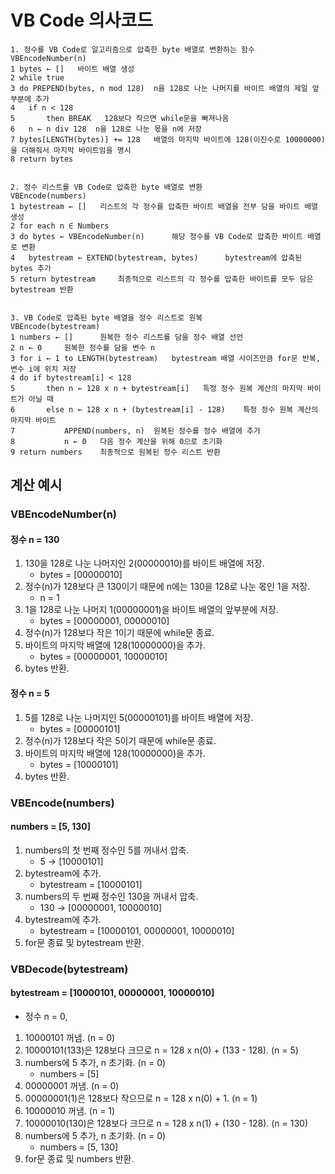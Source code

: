 # VB Code 의사코드

```
1. 정수를 VB Code로 알고리즘으로 압축한 byte 배열로 변환하는 함수
VBEncodeNumber(n)
1 bytes ← []   바이트 배열 생성
2 while true    
3 do PREPEND(bytes, n mod 128)  n을 128로 나눈 나머지를 바이트 배열의 제일 앞 부분에 추가
4   if n < 128 
5       then BREAK   128보다 작으면 while문을 빠져나옴
6   n ← n div 128  n을 128로 나눈 몫을 n에 저장
7 bytes[LENGTH(bytes)] += 128   배열의 마지막 바이트에 128(이진수로 10000000)을 더해줘서 마지막 바이트임을 명시
8 return bytes


2. 정수 리스트를 VB Code로 압축한 byte 배열로 변환
VBEncode(numbers)
1 bytestream ← []   리스트의 각 정수를 압축한 바이트 배열을 전부 담을 바이트 배열 생성
2 for each n ∈ Numbers
3 do bytes ← VBEncodeNumber(n)      해당 정수를 VB Code로 압축한 바이트 배열로 변환
4   bytestream ← EXTEND(bytestream, bytes)      bytestream에 압축된 bytes 추가
5 return bytestream     최종적으로 리스트의 각 정수를 압축한 바이트를 모두 담은 bytestream 반환


3. VB Code로 압축된 byte 배열을 정수 리스트로 원복
VBEncode(bytestream)
1 numbers ← []      원복한 정수 리스트를 담을 정수 배열 선언
2 n ← 0     원복한 정수를 담을 변수 n
3 for i ← 1 to LENGTH(bytestream)   bytestream 배열 사이즈만큼 for문 반복, 변수 i에 위치 저장
4 do if bytestream[i] < 128     
5       then n ← 128 x n + bytestream[i]   특정 정수 원복 계산의 마지막 바이트가 아닐 때
6       else n ← 128 x n + (bytestream[i] - 128)    특정 정수 원복 계산의 마지막 바이트
7           APPEND(numbers, n)  원복된 정수를 정수 배열에 추가
8           n ← 0   다음 정수 계산을 위해 0으로 초기화
9 return numbers    최종적으로 원복된 정수 리스트 반환
```

## 계산 예시

### VBEncodeNumber(n)

#### 정수 n = 130

1. 130을 128로 나눈 나머지인 2(00000010)를 바이트 배열에 저장.
    * bytes = [00000010]
2. 정수(n)가 128보다 큰 130이기 때문에 n에는 130을 128로 나눈 몫인 1을 저장.
    * n = 1
3. 1을 128로 나눈 나머지 1(00000001)을 바이트 배열의 앞부분에 저장.
    * bytes = [00000001, 00000010]
4. 정수(n)가 128보다 작은 1이기 때문에 while문 종료.
5. 바이트의 마지막 배열에 128(10000000)을 추가.
    * bytes = [00000001, 10000010]
6. bytes 반환.

#### 정수 n = 5

1. 5를 128로 나눈 나머지인 5(00000101)를 바이트 배열에 저장.
    * bytes = [00000101]
2. 정수(n)가 128보다 작은 5이기 때문에 while문 종료.
3. 바이트의 마지막 배열에 128(10000000)을 추가.
    * bytes = [10000101]
4. bytes 반환.

### VBEncode(numbers)

#### numbers = [5, 130]

1. numbers의 첫 번째 정수인 5를 꺼내서 압축.
    * 5 -> [10000101]
2. bytestream에 추가.
    * bytestream = [10000101]
3. numbers의 두 번째 정수인 130을 꺼내서 압축.
    * 130 -> [00000001, 10000010]
4. bytestream에 추가.
    * bytestream = [10000101, 00000001, 10000010]
5. for문 종료 및 bytestream 반환.

### VBDecode(bytestream)

#### bytestream = [10000101, 00000001, 10000010]

* 정수 n = 0, 

1. 10000101 꺼냄. (n = 0)
2. 10000101(133)은 128보다 크므로 n = 128 x n(0) + (133 - 128). (n = 5)
3. numbers에 5 추가, n 초기화. (n = 0)
    * numbers = [5]
3. 00000001 꺼냄. (n = 0)
4. 00000001(1)은 128보다 작으므로 n = 128 x n(0) + 1. (n = 1)
5. 10000010 꺼냄. (n = 1)
6. 10000010(130)은 128보다 크므로 n = 128 x n(1) + (130 - 128). (n = 130)
7. numbers에 5 추가, n 초기화. (n = 0)
    * numbers = [5, 130]
8. for문 종료 및 numbers 반환.
